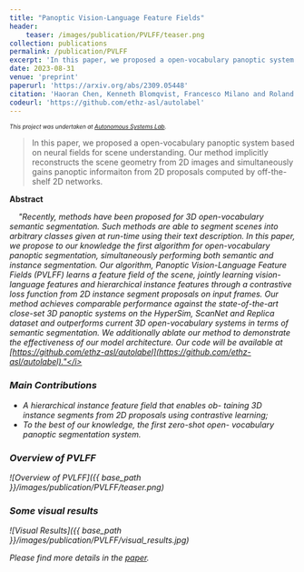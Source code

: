 ```yaml
---
title: "Panoptic Vision-Language Feature Fields"
header:
    teaser: /images/publication/PVLFF/teaser.png
collection: publications
permalink: /publication/PVLFF
excerpt: 'In this paper, we proposed a open-vocabulary panoptic system based on neural fields for scene understanding. Our method implicitly reconstructs the scene geometry from 2D images and simultaneously gains panoptic informaiton from 2D proposals computed by off-the-shelf 2D networks.'
date: 2023-08-31
venue: 'preprint'
paperurl: 'https://arxiv.org/abs/2309.05448'
citation: 'Haoran Chen, Kenneth Blomqvist, Francesco Milano and Roland Siegwart. &quot;Panoptic Vision-Language Feature Fields.&quot; <i>preprint</i>. 2023'
codeurl: 'https://github.com/ethz-asl/autolabel'
---
```


<font size="1"><i>This project was undertaken at <a href="https://asl.ethz.ch/">Autonomous Systems Lab</a>.</i></font>

> In this paper, we proposed a open-vocabulary panoptic system based on neural fields for scene understanding. Our method implicitly reconstructs the scene geometry from 2D images and simultaneously gains panoptic informaiton from 2D proposals computed by off-the-shelf 2D networks.

**Abstract**

&nbsp;&nbsp;&nbsp;&nbsp;<i>"Recently, methods have been proposed for 3D open-vocabulary semantic segmentation. Such methods are able to segment scenes into arbitrary classes given at run-time using their text description. In this paper, we propose to our knowledge the first algorithm for open-vocabulary panoptic segmentation, simultaneously performing both semantic and instance segmentation. Our algorithm, Panoptic Vision-Language Feature Fields (PVLFF) learns a feature field of the scene, jointly learning vision-language features and hierarchical instance features through a contrastive loss function from 2D instance segment proposals on input frames. Our method achieves comparable performance against the state-of-the-art close-set 3D panoptic systems on the HyperSim, ScanNet and Replica dataset and outperforms current 3D open-vocabulary systems in terms of semantic segmentation. We additionally ablate our method to demonstrate the effectiveness of our model architecture. Our code will be available at [https://github.com/ethz-asl/autolabel](https://github.com/ethz-asl/autolabel)."</i>


### Main Contributions
* A hierarchical instance feature field that enables ob- taining 3D instance segments from 2D proposals using contrastive learning;
* To the best of our knowledge, the first zero-shot open- vocabulary panoptic segmentation system.

### Overview of PVLFF
![Overview of PVLFF]({{ base_path }}/images/publication/PVLFF/teaser.png)

### Some visual results
![Visual Results]({{ base_path }}/images/publication/PVLFF/visual_results.jpg)

Please find more details in the [paper](https://arxiv.org/abs/2309.05448).